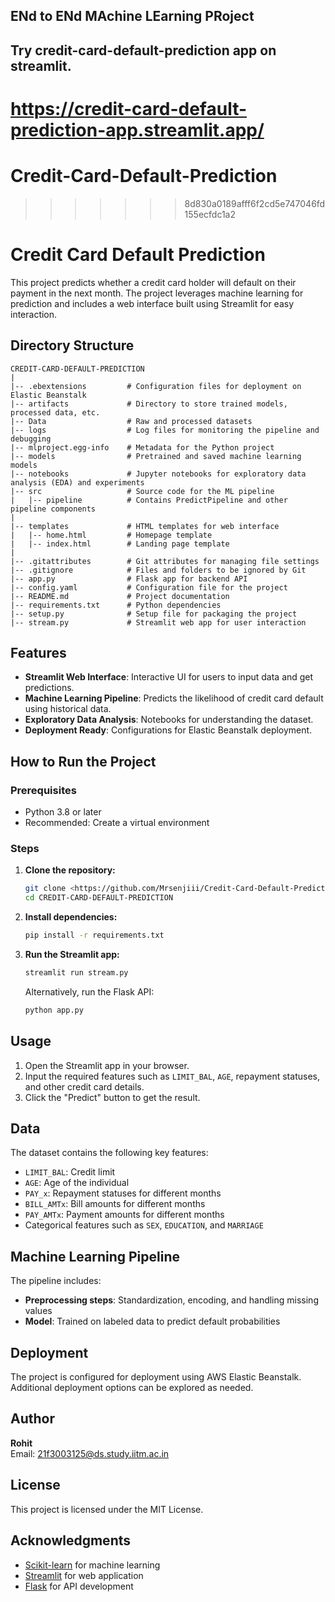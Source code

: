 ## ENd to ENd MAchine LEarning PRoject

## Try credit-card-default-prediction app on streamlit.
https://credit-card-default-prediction-app.streamlit.app/
=======
# Credit-Card-Default-Prediction
>>>>>>> 8d830a0189afff6f2cd5e747046fd155ecfdc1a2



# Credit Card Default Prediction

This project predicts whether a credit card holder will default on their payment in the next month. The project leverages machine learning for prediction and includes a web interface built using Streamlit for easy interaction.

## Directory Structure

```
CREDIT-CARD-DEFAULT-PREDICTION
|
|-- .ebextensions         # Configuration files for deployment on Elastic Beanstalk
|-- artifacts             # Directory to store trained models, processed data, etc.
|-- Data                  # Raw and processed datasets
|-- logs                  # Log files for monitoring the pipeline and debugging
|-- mlproject.egg-info    # Metadata for the Python project
|-- models                # Pretrained and saved machine learning models
|-- notebooks             # Jupyter notebooks for exploratory data analysis (EDA) and experiments
|-- src                   # Source code for the ML pipeline
|   |-- pipeline          # Contains PredictPipeline and other pipeline components
|
|-- templates             # HTML templates for web interface
|   |-- home.html         # Homepage template
|   |-- index.html        # Landing page template
|
|-- .gitattributes        # Git attributes for managing file settings
|-- .gitignore            # Files and folders to be ignored by Git
|-- app.py                # Flask app for backend API
|-- config.yaml           # Configuration file for the project
|-- README.md             # Project documentation
|-- requirements.txt      # Python dependencies
|-- setup.py              # Setup file for packaging the project
|-- stream.py             # Streamlit web app for user interaction
```

## Features

- **Streamlit Web Interface**: Interactive UI for users to input data and get predictions.
- **Machine Learning Pipeline**: Predicts the likelihood of credit card default using historical data.
- **Exploratory Data Analysis**: Notebooks for understanding the dataset.
- **Deployment Ready**: Configurations for Elastic Beanstalk deployment.

## How to Run the Project

### Prerequisites

- Python 3.8 or later
- Recommended: Create a virtual environment

### Steps

1. **Clone the repository:**

   ```bash
   git clone <https://github.com/Mrsenjiii/Credit-Card-Default-Prediction/edit/main/README.md>
   cd CREDIT-CARD-DEFAULT-PREDICTION
   ```

2. **Install dependencies:**

   ```bash
   pip install -r requirements.txt
   ```

3. **Run the Streamlit app:**

   ```bash
   streamlit run stream.py
   ```

   Alternatively, run the Flask API:

   ```bash
   python app.py
   ```

## Usage

1. Open the Streamlit app in your browser.
2. Input the required features such as `LIMIT_BAL`, `AGE`, repayment statuses, and other credit card details.
3. Click the "Predict" button to get the result.

## Data

The dataset contains the following key features:

- `LIMIT_BAL`: Credit limit
- `AGE`: Age of the individual
- `PAY_x`: Repayment statuses for different months
- `BILL_AMTx`: Bill amounts for different months
- `PAY_AMTx`: Payment amounts for different months
- Categorical features such as `SEX`, `EDUCATION`, and `MARRIAGE`

## Machine Learning Pipeline

The pipeline includes:

- **Preprocessing steps**: Standardization, encoding, and handling missing values
- **Model**: Trained on labeled data to predict default probabilities

## Deployment

The project is configured for deployment using AWS Elastic Beanstalk. Additional deployment options can be explored as needed.

## Author

**Rohit**  
Email: 21f3003125@ds.study.iitm.ac.in

## License

This project is licensed under the MIT License.

## Acknowledgments

- [Scikit-learn](https://scikit-learn.org/) for machine learning
- [Streamlit](https://streamlit.io/) for web application
- [Flask](https://flask.palletsprojects.com/) for API development
